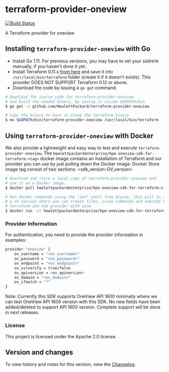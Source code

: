 # terraform-provider-oneview

[![Build Status](https://travis-ci.org/HewlettPackard/terraform-provider-oneview.svg?branch=master)](https://travis-ci.org/HewlettPackard/terraform-provider-oneview)

A Terraform provider for oneview

## Installing `terraform-provider-oneview` with Go

* Install Go 1.11. For previous versions, you may have to set your `$GOPATH` manually, if you haven't done it yet.
* Install Terraform 0.11.x [from here](https://www.terraform.io/downloads.html) and save it into `/usr/local/bin/terraform` folder (create it if it doesn't exists). This provider DOES NOT SUPPORT Terraform 0.12 or above.
* Download the code by issuing a `go get` command.

```bash
# Download the source code for terraform-provider-oneview
# and build the needed binary, by saving it inside $GOPATH/bin
$ go get -u github.com/HewlettPackard/terraform-provider-oneview

# Copy the binary to have it along the terraform binary
$ mv $GOPATH/bin/terraform-provider-oneview /usr/local/bin/terraform
```



## Using `terraform-provider-oneview` with Docker


We also provide a lightweight and easy way to test and execute `terraform-provider-oneview`. The `hewlettpackardenterprise/hpe-oneview-sdk-for-terraform:<tag>` docker image contains an installation of Terraform and our provider you can use by just pulling down the Docker Image:
Docker Store image tag consist of two sections: <sdk_version-OV_version>

```bash
# Download and store a local copy of terraform-provider-oneview and
# use it as a Docker image.
$ docker pull hewlettpackardenterprise/hpe-oneview-sdk-for-terraform:v1.3.0-OV5.2

# Run docker commands using the "ash" shell from Alpine, this will in turn create
# a sh session where you can create files, issue commands and execute both
# terraform and the provider with ease.
$ docker run -it hewlettpackardenterprise/hpe-oneview-sdk-for-terraform:v1.3.0-OV5.2 /bin/sh
```

### Provider Information

For authentication, you need to provide the provider information in examples:


```bash
provider "oneview" {
	ov_username = "<ov_username>"
	ov_password = "<ov_password>"
	ov_endpoint = "<ov_endpoint>"
	ov_sslverify = true/false
	ov_apiversion = <ov_apiversion>
	ov_domain = "<ov_domain>"
	ov_ifmatch = "*"
}
```

Note: Currently this SDK supports OneView API 1600 minimally where we can test OneView API 1600 version with this SDK. No new fields have been added/deleted to support API 1600 version. Complete support will be done in next releases.

### License

This project is licensed under the Apache 2.0 license.

## Version and changes

To view history and notes for this version, view the [Changelog](CHANGELOG.md).
